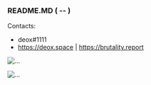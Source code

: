 ### README.MD ( -- )

Contacts:
- deox#1111
- https://deox.space | https://brutality.report

![...](https://github-readme-stats.vercel.app/api?username=deox1111&show_icons=true&title_color=fff&icon_color=79ff97&text_color=9f9f9f&bg_color=151515&count_private=true)

![...](https://spotify-github-profile.vercel.app/api/view.svg?uid=0v65sz7wwwkckemhr78fxnrdp&redirect=true][https://spotify-github-profile.vercel.app/api/view.svg?uid=0v65sz7wwwkckemhr78fxnrdp&cover_image=true&theme=novatorem&bar_color=53b14f&bar_color_cover=true)
